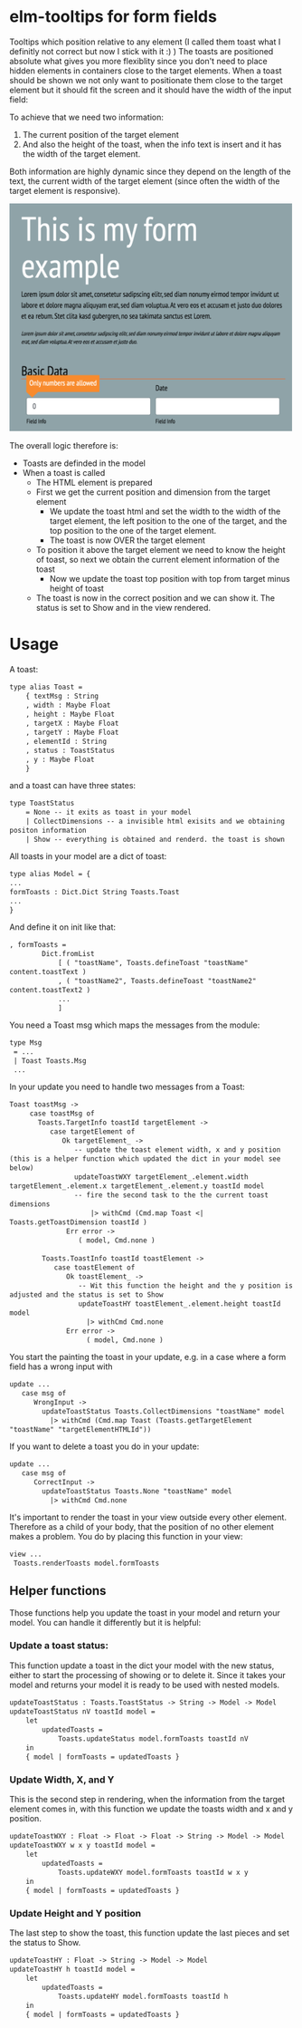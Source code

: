 # elm-tooltips for form fields
Tooltips which position relative to any element (I called them toast what I definitly not correct but now I stick with it :) )
The toasts are positioned absolute what gives you more flexiblity since you don't need to place hidden elements in containers close to the target elements. When a toast should be shown we not only want to positionate them close to the target element but it should fit the screen and it should have the width of the input field:



To achieve that we need two information:
1. The current position of the target element
2. And also the height of the toast, when the info text is insert and it has the width of the target element. 

Both information are highly dynamic since they depend on the length of the text, the current width of the target element (since often the width of the target element is responsive).

<img src="https://github.com/pfiadDi/elm-tooltips/blob/master/ReadMePicture.png?raw=true" width=500>


The overall logic therefore is:

- Toasts are definded in the model 
- When a toast is called
  - The HTML element is prepared
  - First we get the current position and dimension from the target element
      - We update the toast html and set the width to the width of the target element, the left position to the one of the target, and the top position to the one of the target element.
      - The toast is now OVER the target element
  - To position it above the target element we need to know the height of toast, so next we obtain the current element information of the toast
      - Now we update the toast top position with top from target minus height of toast
  - The toast is now in the correct position and we can show it. The status is set to Show and in the view rendered.
  
# Usage

A toast:
```
type alias Toast =
    { textMsg : String
    , width : Maybe Float
    , height : Maybe Float
    , targetX : Maybe Float
    , targetY : Maybe Float
    , elementId : String
    , status : ToastStatus
    , y : Maybe Float
    }
```

and a toast can have three states:

```
type ToastStatus
    = None -- it exits as toast in your model 
    | CollectDimensions -- a invisible html exisits and we obtaining positon information
    | Show -- everything is obtained and renderd. the toast is shown
```


All toasts in your model are a dict of toast:
```
type alias Model = {
...
formToasts : Dict.Dict String Toasts.Toast
...
}
```

And define it on init like that:

```
, formToasts =
        Dict.fromList
            [ ( "toastName", Toasts.defineToast "toastName" content.toastText )
            , ( "toastName2", Toasts.defineToast "toastName2" content.toastText2 )
            ...
            ]
```

You need a Toast msg which maps the messages from the module:

```
type Msg 
 = ...
 | Toast Toasts.Msg
 ...
```

In your update you need to handle two messages from a Toast:

```
Toast toastMsg ->
     case toastMsg of
       Toasts.TargetInfo toastId targetElement ->
          case targetElement of
             Ok targetElement_ ->
                -- update the toast element width, x and y position (this is a helper function which updated the dict in your model see below) 
                updateToastWXY targetElement_.element.width targetElement_.element.x targetElement_.element.y toastId model
                -- fire the second task to the the current toast dimensions
                    |> withCmd (Cmd.map Toast <| Toasts.getToastDimension toastId )
              Err error ->
                 ( model, Cmd.none )
                
        Toasts.ToastInfo toastId toastElement ->
           case toastElement of
              Ok toastElement_ ->
                 -- Wit this function the height and the y position is adjusted and the status is set to Show
                 updateToastHY toastElement_.element.height toastId model
                   |> withCmd Cmd.none
              Err error ->
                   ( model, Cmd.none )
```

You start the painting the toast in your update, e.g. in a case where a form field has a wrong input with

```
update ...
   case msg of
      WrongInput ->
        updateToastStatus Toasts.CollectDimensions "toastName" model
          |> withCmd (Cmd.map Toast (Toasts.getTargetElement "toastName" "targetElementHTMLId"))
```

If you want to delete a toast you do in your update:

```
update ...
   case msg of
      CorrectInput ->
        updateToastStatus Toasts.None "toastName" model
          |> withCmd Cmd.none
```


It's important to render the toast in your view outside every other element. Therefore as a child of your body, that the position of no other element makes a problem. You do by placing this function in your view:

```
view ...
 Toasts.renderToasts model.formToasts
```

## Helper functions

Those functions help you update the toast in your model and return your model. You can handle it differently but it is helpful:

### Update a toast status:
This function update a toast in the dict your model with the new status, either to start the processing of showing or to delete it. Since it takes your model and returns your model it is ready to be used with nested models.

```
updateToastStatus : Toasts.ToastStatus -> String -> Model -> Model
updateToastStatus nV toastId model =
    let
        updatedToasts =
            Toasts.updateStatus model.formToasts toastId nV
    in
    { model | formToasts = updatedToasts }
```

### Update Width, X, and Y
This is the second step in rendering, when the information from the target element comes in, with this function we update the toasts width and x and y position.

```
updateToastWXY : Float -> Float -> Float -> String -> Model -> Model
updateToastWXY w x y toastId model =
    let
        updatedToasts =
            Toasts.updateWXY model.formToasts toastId w x y
    in
    { model | formToasts = updatedToasts }
```

### Update Height and Y position
The last step to show the toast, this function update the last pieces and set the status to Show.

```
updateToastHY : Float -> String -> Model -> Model
updateToastHY h toastId model =
    let
        updatedToasts =
            Toasts.updateHY model.formToasts toastId h
    in
    { model | formToasts = updatedToasts }
```

